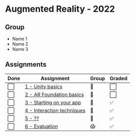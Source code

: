 # Augmented Reality - 2022

## Group
* Name 1
* Name 2
* Name 3

<!-- [TODO: cool image of group members - only if you like] -->

## Assignments
<!-- Change ⬜ to ✅ when you have completed the assignment -->

| Done | Assignment                          | Group      | Graded   |
|------|-------------------------------------|------------|----------|
| ⬜️ | [1 - Unity basics](Assignments/assignment_1.md)    |    👥   | ⬜️ |
| ⬜️ | [2 - AR Foundation basics](Assignments/assignment_2.md)    |    👥   | ⬜️ | 
| ⬜️ | [3 - Starting on your app](Assignments/assignment_3.md)    |    👥   | ✅   |
| ⬜️ | [4 - Interaction techniques](Assignments/assignment_4.md) |    👥   |  ✅  |
| ⬜️ | [5 - ??](Assignments/assignment_5.md)    |    👥   |  ✅  | 
| ⬜️ | [6 - Evaluation](Assignments/assignment_6.md) | 😱 |  ✅  |
